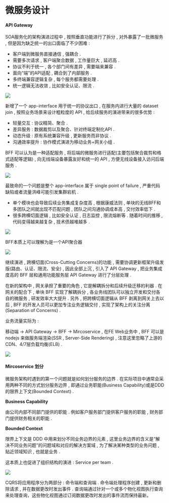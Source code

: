 # 微服务设计

#### API Gateway

SOA服务化的架构演进过程中 , 按照垂直功能进行了拆分 , 对外暴露了一批微服务 , 但是因为缺乏统一的出口面临了不少困难 :

* 客户端到微服务直接通信 , 强耦合 .
* 需要多次请求 , 客户端聚合数据 , 工作量巨大 , 延迟高 .
* 协议不利于统一 , 各个部门间有差异 , 需要端来兼容 .
* 面向“端”的API适配 , 耦合到了内部服务 .
* 多终端兼容逻辑复杂 , 每个服务都需要处理 .
* 统一逻辑无法收敛 , 比如安全认证、限流 .

![](/assets/wangguan1.png)

新增了一个 app-interface 用于统一的协议出口 , 在服务内进行大量的 dataset join , 按照业务场景来设计粗粒度的 API , 给后续服务的演进带来的很多优势 :

* 轻量交互 : 协议精简、聚合 . 
* 差异服务 : 数据裁剪以及聚合、针对终端定制化API . 
* 动态升级 : 原有系统兼容升级 , 更新服务而非协议 . 
* 沟通效率提升 : 协作模式演进为移动业务+网关小组 . 

BFF 可以认为是一种适配服务 , 将后端的微服务进行适配\(主要包括聚合裁剪和格式适配等逻辑\) , 向无线端设备暴露友好和统一的 API , 方便无线设备接入访问后端服务 .

![](/assets/wangguan2.png)

最致命的一个问题是整个 app-interface 属于 single point of failure , 严重代码缺陷或者流量洪峰可能引发集群宕机 .

* 单个模块也会导致后续业务集成复杂度高 , 根据康威法则 , 单块的无线BFF和多团队之间就出现不匹配问题 , 团队之间沟通协调成本高 , 交付效率低下 . 
* 很多跨横切面逻辑 , 比如安全认证 , 日志监控 , 限流熔断等 . 随着时间的推移 , 代码变得越来越复杂 , 技术债越堆越多 . 

![](/assets/wangguan3.png)

BFF本质上可以理解为是一个API聚合器

![](/assets/apijuheqi.png)

继续演进 , 跨横切面\(Cross-Cutting Concerns\)的功能 , 需要协调更新框架升级发版\(路由、认证、限流、安全\) , 因此全部上沉 , 引入了 API Gateway , 把业务集成度高的 BFF 层和通用功能服务层 API Gateway 进行了分层处理 .

在新的架构中 , 网关承担了重要的角色 , 它是解耦拆分和后续升级迁移的利器 . 在网关的配合下 , 单块 BFF 实现了解耦拆分 , 各业务线团队可以独立开发和交付各自的微服务 , 研发效率大大提升 . 另外 , 把跨横切面逻辑从 BFF 剥离到网关上去以后 , BFF 的开发人员可以更加专注业务逻辑交付 , 实现了架构上的关注分离\(Separation of Concerns\) .

业务流量实际为 :

移动端 -&gt; API Gateway -&gt; BFF -&gt; Mircoservice , 在FE Web业务中 , BFF 可以是 nodejs 来做服务端渲染\(SSR , Server-Side Rendering\) , 注意这里忽略了上游的 CDN、4/7层负载均衡\(ELB\) .

![](/assets/wangguan4.png)

#### Mircoservice 划分

微服务架构时遇到的第一个问题就是如何划分服务的边界 . 在实际项目中通常会采用两种不同的方式划分服务边界 , 即通过业务职能\(Business Capability\)或是DDD的限界上下文\(Bounded Context\) .

**Business Capability**

由公司内部不同部门提供的职能 . 例如客户服务部门提供客户服务的职能 , 财务部门提供财务相关的职能 .

**Bounded Context**

限界上下文是 DDD 中用来划分不同业务边界的元素 , 这里业务边界的含义是“解决不同业务问题”的问题域和对应的解决方案域 , 为了解决某种类型的业务问题 , 贴近领域知识 , 也就是业务 .

这本质上也促进了组织结构的演进 : Service per team . 

![](/assets/weifuwuhuawen.png)

CQRS将应用程序分为两部分 : 命令端和查询端 . 命令端处理程序创建 , 更新和删除请求 , 并在数据更改时发出事件 . 查询端通过针对一个或多个物化视图执行查询来处理查询，这些物化视图通过订阅数据更改时发出的事件流而保持最新。

